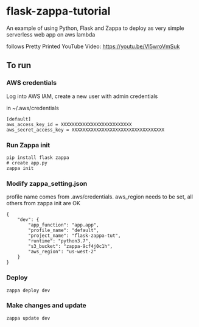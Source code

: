 # flask-zappa-tutorial

An example of using Python, Flask and Zappa to deploy as very simple serverless web app on aws lambda

follows Pretty Printed YouTube Video: https://youtu.be/Vl5wroVmSuk

## To run

### AWS credentials

Log into AWS IAM, create a new user with admin credentials

in ~/.aws/credentials

```
[default]
aws_access_key_id = XXXXXXXXXXXXXXXXXXXXXXXXXX
aws_secret_access_key = XXXXXXXXXXXXXXXXXXXXXXXXXXXXXXXXXX
```

### Run Zappa init

```
pip install flask zappa
# create app.py
zappa init
```

### Modify zappa_setting.json

profile name comes from .aws/credentials. aws_region needs to be set, all others from zappa init are OK

```
{
    "dev": {
        "app_function": "app.app",
        "profile_name": "default",
        "project_name": "flask-zappa-tut",
        "runtime": "python3.7",
        "s3_bucket": "zappa-9cf4j0c1h",
        "aws_region": "us-west-2"
    }
}
```

### Deploy 

```
zappa deploy dev
```

### Make changes and update

```
zappa update dev
```


